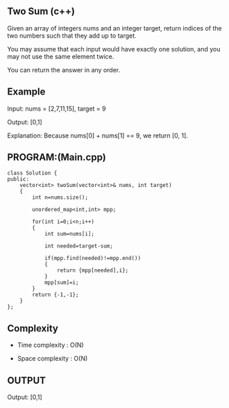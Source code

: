 ## Two Sum (c++)

Given an array of integers nums and an integer target, return indices of the two numbers such that they add up to target.

You may assume that each input would have exactly one solution, and you may not use the same element twice.

You can return the answer in any order.
## Example
Input: nums = [2,7,11,15], target = 9

Output: [0,1]

Explanation: Because nums[0] + nums[1] == 9, we return [0, 1].

## PROGRAM:(Main.cpp)
```
class Solution {
public:
    vector<int> twoSum(vector<int>& nums, int target) 
    {
        int n=nums.size();

        unordered_map<int,int> mpp;

        for(int i=0;i<n;i++)
        {
            int sum=nums[i];

            int needed=target-sum;

            if(mpp.find(needed)!=mpp.end())
            {
                return {mpp[needed],i};
            }
            mpp[sum]=i;
        }
        return {-1,-1};
    }
};
```
## Complexity
- Time complexity : O(N)

- Space complexity : O(N)

## OUTPUT
Output: [0,1]
